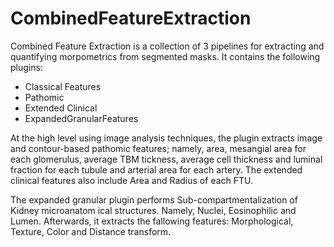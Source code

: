# CombinedFeatureExtraction

Combined Feature Extraction is a collection of 3 pipelines for extracting and quantifying morpometrics from segmented masks. It contains the following plugins:

- Classical Features
 - Pathomic
 - Extended Clinical
- ExpandedGranularFeatures

At the high level using image analysis techniques, the plugin extracts image and contour-based pathomic features; namely, area, mesangial area for each glomerulus, average TBM tickness, average cell thickness and luminal fraction for each tubule and arterial area for each artery. The extended clinical features also include Area and Radius of each FTU.

The expanded granular plugin performs Sub-compartmentalization of Kidney microanatom ical structures. Namely, Nuclei, Eosinophilic and Lumen. Afterwards, it extracts the fallowing features: Morphological, Texture, Color and Distance transform.

